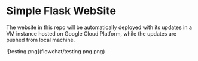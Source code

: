 # Simple Flask WebSite
The website in this repo will be automatically deployed with its updates in a VM instance hosted on Google Cloud Platform, while the updates are pushed from local machine.

![testing png](flowchat/testing png.png)
